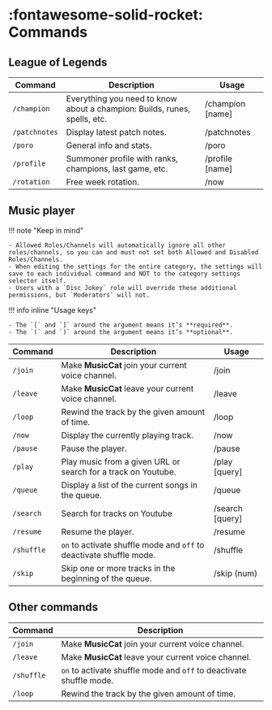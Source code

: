 # :fontawesome-solid-rocket: Commands

## League of Legends

| Command       | Description                                                               | Usage             |
| ---           | ---                                                                       | ---               |
| `/champion`   | Everything you need to know about a champion: Builds, runes, spells, etc. | /champion [name]  |
| `/patchnotes` | Display latest patch notes.                                               | /patchnotes       |
| `/poro`       | General info and stats.                                                   | /poro             |
| `/profile`    | Summoner profile with ranks, champions, last game, etc.                   | /profile [name]   |
| `/rotation`   | Free week rotation.                                                       | /now              |

## Music player

!!! note "Keep in mind"

    - Allowed Roles/Channels will automatically ignore all other roles/channels, so you can and must not set both Allowed and Disabled Roles/Channels.
    - When editing the settings for the entire category, the settings will save to each individual command and NOT to the category settings selector itself.
    - Users with a `Disc Jokey` role will override these additional permissions, but `Moderators` will not.

!!! info inline "Usage keys"

    - The `[` and `]` around the argument means it’s **required**.
    - The `(` and `)` around the argument means it’s **optional**.

| Command       | Description                                                           | Usage             |
| ---           | ---                                                                   | ---               |
| `/join`       | Make **MusicCat** join your current voice channel.                    | /join             |
| `/leave`      | Make **MusicCat** leave your current voice channel.                   | /leave            |
| `/loop`       | Rewind the track by the given amount of time.                         | /loop             |
| `/now`        | Display the currently playing track.                                  | /now              |
| `/pause`      | Pause the player.                                                     | /pause            |
| `/play`       | Play music from a given URL or search for a track on Youtube.         | /play [query]     |
| `/queue`      | Display a list of the current songs in the queue.                     | /queue            |
| `/search`     | Search for tracks on Youtube                                          | /search [query]   |
| `/resume`     | Resume the player.                                                    | /resume           |
| `/shuffle`    | `on` to activate shuffle mode and `off` to deactivate shuffle mode.   | /shuffle          |
| `/skip`       | Skip one or more tracks in the beginning of the queue.                | /skip (num)       |


## Other commands
| Command       | Description                                                           |
| ---           | ---                                                                   |
| `/join`       | Make **MusicCat** join your current voice channel.                    |
| `/leave`      | Make **MusicCat** leave your current voice channel.                   |
| `/shuffle`    | `on` to activate shuffle mode and `off` to deactivate shuffle mode.   |
| `/loop`       | Rewind the track by the given amount of time.                         |